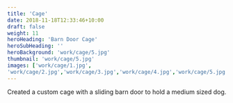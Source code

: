 ```yaml
---
title: 'Cage'
date: 2018-11-18T12:33:46+10:00
draft: false
weight: 11
heroHeading: 'Barn Door Cage'
heroSubHeading: ''
heroBackground: 'work/cage/5.jpg'
thumbnail: 'work/cage/5.jpg'
images: ['work/cage/1.jpg', 
'work/cage/2.jpg','work/cage/3.jpg','work/cage/4.jpg','work/cage/5.jpg','work/cage/6.jpg']
---
```


Created a custom cage with a sliding barn door to hold a medium sized dog.                                     
